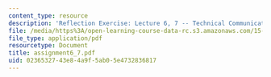```yaml
---
content_type: resource
description: 'Reflection Exercise: Lecture 6, 7 -- Technical Communication'
file: /media/https%3A/open-learning-course-data-rc.s3.amazonaws.com/15-351-managing-the-innovation-process-fall-2002/0236532743e84a9f5ab05e4732836817_assignment6_7.pdf
file_type: application/pdf
resourcetype: Document
title: assignment6_7.pdf
uid: 02365327-43e8-4a9f-5ab0-5e4732836817
---
```

